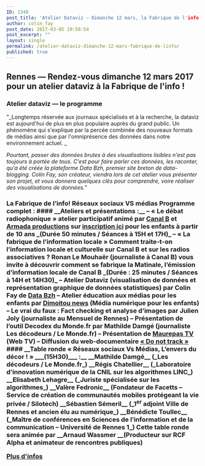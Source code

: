 ```yaml
---
ID: 1348
post_title: 'Atelier Dataviz — Dimanche 12 mars, la Fabrique de l'info'
author: colin_fay
post_date: 2017-03-05 19:50:54
post_excerpt: ""
layout: single
permalink: /atelier-dataviz-dimanche-12-mars-fabrique-de-linfo/
published: true
---
```

## Rennes — Rendez-vous dimanche 12 mars 2017 pour un atelier dataviz à la Fabrique de l'info ! <!--more-->
### Atelier dataviz — le programme
"_Longtemps réservée aux journaux spécialisés et à la recherche, la dataviz est aujourd'hui de plus en plus populaire auprès du grand public. Un phénomène qui s'explique par la percée combinée des nouveaux formats de médias ainsi que par l'omniprésence des données dans notre environnement actuel. _

_Pourtant, passer des données brutes à des visualisations lisibles n'est pas toujours à portée de tous. C'est pour faire parler ces données, les raconter, qu'a été créée la plateforme Data Bzh, premier site breton de data-blogging. Colin Fay, son créateur, viendra lors de cet atelier vous présenter son projet, et vous donnera quelques clés pour comprendre, voire réaliser des visualisations de données._"
<h3 class="section-title blog-hero-title animated fadeInUp">La Fabrique de l’info! Réseaux sociaux VS médias
Programme complet :
#### __Ateliers et présentations :__
– « Le débat radiophonique » atelier participatif animé par <a href="http://www.canalb.fr/">Canal B</a> et <a href="http://www.armada-productions.com/">Armada productions</a> sur <a href="https://docs.google.com/spreadsheets/d/1GCRjBwe2GgLGCz6yrypXDolZJuokaycwW3ptjt2JRjE/edit?usp=sharing">inscription ici</a> pour les enfants à partir de 10 ans _(Durée 50 minutes / Séances à 15H et 17H)_
– « La fabrique de l’information locale » Comment traite-t-on l’information locale et culturelle sur Canal B et sur les radios associatives ? Ronan Le Mouhaër (journaliste à Canal B) vous invite à découvrir comment se fabrique la Matinale, l’émission d’information locale de Canal B _(Durée : 25 minutes / Séances à 14H et 14H30)_
– Atelier Dataviz (visualisation de données et représentation graphique de données statistiques) par Colin Fay de <a href="http://data-bzh.fr/">Data Bzh</a>
– Atelier éducation aux médias pour les enfants par <a href="https://dimoitou.ouest-france.fr/">Dimoitou news</a> (Média numérique pour les enfants)
– Le vrai du faux : Fact checking et analyse d’images par Julien Joly (journaliste au Mensuel de Rennes)
– Présentation de l’outil Decodex du Monde.fr par Mathilde Damgé (journaliste Les décodeurs / Le Monde.fr)
– Présentation de <a href="https://www.youtube.com/channel/UCwh9RwlxR4cyx7C22oZczeA">Maurepas TV</a> (Web TV)
– Diffusion du web-documentaire <a href="https://donottrack-doc.com/fr/">« Do not track »</a>
#### __Table ronde « Réseaux sociaux Vs Médias, L’envers du décor ! » ___(15H30)___ :__
__Mathilde Damgé__ (_Les décodeurs / Le Monde.fr_)
__Régis Chatellier__ (_Laboratoire d’innovation numérique de la CNIL sur les algorithmes LINC_)
__Elisabeth Lehagre__ (_Juriste spécialisée sur les algorithmes_)
__Valère Fedronic__ (Fondateur de Facetts – Service de création de communautés mobiles protégeant la vie privée / Silotech)
__Sébastien Sémeril__ (_1<sup>er</sup> adjoint Ville de Rennes et ancien élu au numérique_)
__Bénédicte Toullec__ (_Maître de conférences en Sciences de l’information et de la communication – Université de Rennes 1_)
Cette table ronde sera animée par __Arnaud Wassmer __(Producteur sur RCF Alpha et animateur de rencontres publiques)

<a href="http://www.asso-bug.org/2017/02/10/fabrique-de-linfo-reseaux-sociaux-vs-medias/">Plus d'infos </a>

